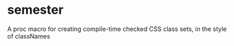 # semester
A proc macro for creating compile-time checked CSS class sets, in the style of classNames
